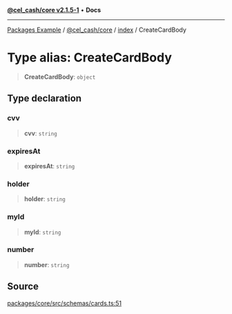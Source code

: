 [**@cel_cash/core v2.1.5-1**](../../README.md) • **Docs**

***

[Packages Example](../../../../README.md) / [@cel\_cash/core](../../README.md) / [index](../README.md) / CreateCardBody

# Type alias: CreateCardBody

> **CreateCardBody**: `object`

## Type declaration

### cvv

> **cvv**: `string`

### expiresAt

> **expiresAt**: `string`

### holder

> **holder**: `string`

### myId

> **myId**: `string`

### number

> **number**: `string`

## Source

[packages/core/src/schemas/cards.ts:51](https://github.com/Pyxlab/celcash/blob/a34e89ae69c9dcb41ba66226cb05c8c8b83b7cf4/packages/core/src/schemas/cards.ts#L51)
